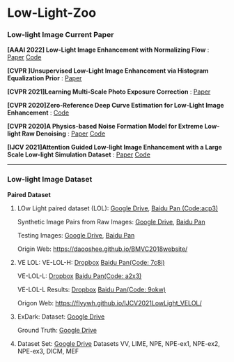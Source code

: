 # Low-Light-Zoo


### Low-light Image Current Paper

**[AAAI 2022] Low-Light Image Enhancement with Normalizing Flow** : [Paper](https://arxiv.org/pdf/2109.05923.pdf) [Code](https://github.com/wyf0912/LLFlow)

**[CVPR ]Unsupervised Low-Light Image Enhancement via Histogram Equalization Prior** : [Paper](https://arxiv.org/abs/2112.01766)

**[CVPR 2021]Learning Multi-Scale Photo Exposure Correction** : [Paper](http://openaccess.thecvf.com//content/CVPR2021/papers/Afifi_Learning_Multi-Scale_Photo_Exposure_Correction_CVPR_2021_paper.pdf) 

**[CVPR 2020]Zero-Reference Deep Curve Estimation for Low-Light Image Enhancement** : [Code](https://github.com/Li-Chongyi/Zero-DCE)

**[CVPR 2020]A Physics-based Noise Formation Model for Extreme Low-light Raw Denoising** : [Paper](http://openaccess.thecvf.com/content_CVPR_2020/papers/Wei_A_Physics-Based_Noise_Formation_Model_for_Extreme_Low-Light_Raw_Denoising_CVPR_2020_paper.pdf) [Code](https://github.com/Vandermode/NoiseModel)

**[IJCV 2021]Attention Guided Low-light Image Enhancement with a Large Scale Low-light Simulation Dataset** : [Paper](https://arxiv.org/pdf/1908.00682v3.pdf) [Code](https://github.com/yu-li/AGLLNet)


---

### Low-light Image Dataset

**Paired Dataset**
1. LOw Light paired dataset (LOL): 
   [Google Drive](https://drive.google.com/open?id=157bjO1_cFuSd0HWDUuAmcHRJDVyWpOxB), 
   [Baidu Pan (Code:acp3)](https://pan.baidu.com/s/1ABMrDjBTeHIJGlOFIeP1IQ)  

   Synthetic Image Pairs from Raw Images: [Google Drive](https://drive.google.com/open?id=1G6fi9Kiu7CDnW2Sh7UQ5ikvScRv8Q14F), 
   [Baidu Pan](https://pan.baidu.com/s/1drsMAkRMlwd9vObAM_9Iog)
   
   Testing Images: [Google Drive](https://drive.google.com/open?id=1OvHuzPBZRBMDWV5AKI-TtIxPCYY8EW70), 
   [Baidu Pan](https://pan.baidu.com/s/1G2qg3oS12MmP8_dFlVRRug)
   
   Origin Web: https://daooshee.github.io/BMVC2018website/


2. VE LOL: 
   VE-LOL-H: [Dropbox](https://www.dropbox.com/s/yxod21zouvrqhpk/VE-LOL-H.zip?dl=0) 
   [Baidu Pan(Code: 7c8i)](https://pan.baidu.com/s/12UTjDNOsALUyMzm0rbpQ8Q) 
   
   VE-LOL-L: [Dropbox](https://www.dropbox.com/s/vfft7a8d370gnh7/VE-LOL-L.zip?dl=0)
   [Baidu Pan(Code: a2x3)](https://pan.baidu.com/s/1JqPho8k9Q3G_BmpEdtxyBQ)
   
   VE-LOL-L Results: [Dropbox](https://www.dropbox.com/s/308dxl4yikc3t8k/VE-LOL-L-Results.zip?dl=0) 
   [Baidu Pan(Code: 9okw)](https://pan.baidu.com/s/1Q07WG8w0IkBAawYfHkYiHQ)
   
   Origon Web: https://flyywh.github.io/IJCV2021LowLight_VELOL/


3. ExDark:
   Dataset: [Google Drive](https://drive.google.com/file/d/1GZqHFzTLDI-1rcOctHdf-c16VgagWocd/view?usp=sharing)
   
   Ground Truth: [Google Drive](https://drive.google.com/file/d/1goqzN0Eg7YqClZfP3cQ9QjENFrEhildz/view?usp=sharing)
   
4. Dataset Set: [Google Drive](https://drive.google.com/drive/folders/0B_FjaR958nw_djVQanJqeEhUM1k?usp=sharing)
   Datasets VV, LIME, NPE, NPE-ex1, NPE-ex2, NPE-ex3, DICM, MEF
